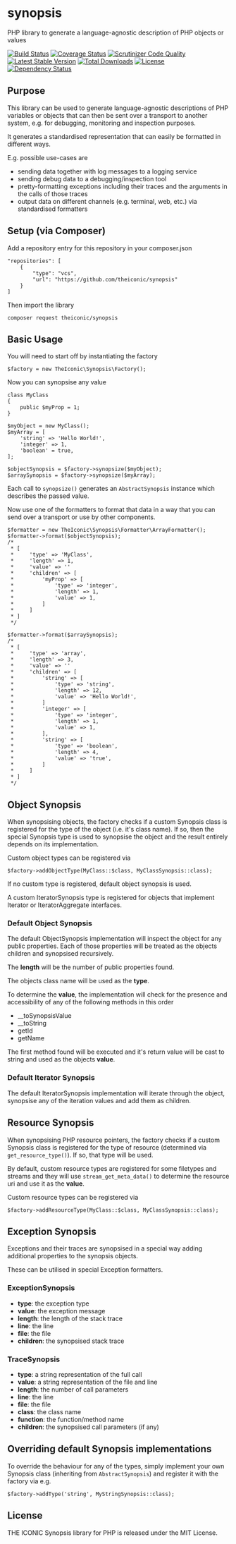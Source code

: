 # synopsis
PHP library to generate a language-agnostic description of PHP objects or values

[![Build Status](https://travis-ci.org/theiconic/synopsis.svg?branch=master)](https://travis-ci.org/theiconic/synopsis)
[![Coverage Status](https://coveralls.io/repos/github/theiconic/synopsis/badge.svg?branch=master)](https://coveralls.io/github/theiconic/synopsis?branch=master)
[![Scrutinizer Code Quality](https://scrutinizer-ci.com/g/theiconic/synopsis/badges/quality-score.png?b=master)](https://scrutinizer-ci.com/g/theiconic/synopsis/?branch=master)
[![Latest Stable Version](https://poser.pugx.org/theiconic/synopsis/v/stable)](https://packagist.org/packages/theiconic/synopsis)
[![Total Downloads](https://poser.pugx.org/theiconic/synopsis/downloads)](https://packagist.org/packages/theiconic/synopsis)
[![License](https://poser.pugx.org/theiconic/synopsis/license)](https://packagist.org/packages/theiconic/synopsis)
[![Dependency Status](https://www.versioneye.com/user/projects/58d46eb4dcaf9e0045d9728b/badge.svg?style=flat)](https://www.versioneye.com/user/projects/58d46eb4dcaf9e0045d9728b)

## Purpose
This library can be used to generate language-agnostic descriptions of
PHP variables or objects that can then be sent over a transport to
another system, e.g. for debugging, monitoring and inspection purposes.

It generates a standardised representation that can easily be formatted
in different ways.

E.g. possible use-cases are
- sending data together with log messages to a logging service
- sending debug data to a debugging/inspection tool
- pretty-formatting exceptions including their traces and the arguments in the calls of those traces
- output data on different channels (e.g. terminal, web, etc.) via standardised formatters

## Setup (via Composer)
Add a repository entry for this repository in your composer.json
```$json
"repositories": [
    {
        "type": "vcs",
        "url": "https://github.com/theiconic/synopsis"
    }
]
```
Then import the library
```$bash
composer request theiconic/synopsis
```
## Basic Usage
You will need to start off by instantiating the factory
```$php
$factory = new TheIconic\Synopsis\Factory();
```
Now you can synopsise any value
```$php
class MyClass
{
    public $myProp = 1;
}

$myObject = new MyClass();
$myArray = [
    'string' => 'Hello World!',
    'integer' => 1,
    'boolean' = true,
];

$objectSynopsis = $factory->synopsize($myObject);
$arraySynopsis = $factory->synopsize($myArray);
```
Each call to `synopsize()` generates an `AbstractSynopsis`
instance which describes the passed value.

Now use one of the formatters to format that data in a way
that you can send over a transport or use by other components.
```$php
$formatter = new TheIconic\Synopsis\Formatter\ArrayFormatter();
$formatter->format($objectSynopsis);
/*
 * [
 *     'type' => 'MyClass',
 *     'length' => 1,
 *     'value' => ''
 *     'children' => [
 *         'myProp' => [
 *             'type' => 'integer',
 *             'length' => 1,
 *             'value' => 1,
 *         ]
 *     ]
 * ]
 */
 
$formatter->format($arraySynopsis);
/*
 * [
 *     'type' => 'array',
 *     'length' => 3,
 *     'value' => ''
 *     'children' => [
 *         'string' => [
 *             'type' => 'string',
 *             'length' => 12,
 *             'value' => 'Hello World!',
 *         ]
 *         'integer' => [
 *             'type' => 'integer',
 *             'length' => 1,
 *             'value' => 1,
 *         ],
 *         'string' => [
 *             'type' => 'boolean',
 *             'length' => 4,
 *             'value' => 'true',
 *         ]
 *     ]
 * ]
 */
```

## Object Synopsis
When synopsising objects, the factory checks if a custom
Synopsis class is registered for the type of the object (i.e. it's class name).
If so, then the special Synopsis type is used to synopsise the
object and the result entirely depends on its implementation.

Custom object types can be registered via
```$php
$factory->addObjectType(MyClass::$class, MyClassSynopsis::class);
```

If no custom type is registered, default object synopsis is used.

A custom IteratorSynopsis type is registered for objects that implement
Iterator or IteratorAggregate interfaces.

### Default Object Synopsis
The default ObjectSynopsis implementation will inspect the object
for any public properties. Each of those properties will be
treated as the objects children and synopsised recursively.

The **length** will be the number of public properties found.

The objects class name will be used as the **type**.

To determine the **value**, the implementation will check for the
presence and accessibility of any of the following methods in this order
- __toSynopsisValue
- __toString
- getId
- getName

The first method found will be executed and it's return value will
be cast to string and used as the objects **value**.

### Default Iterator Synopsis
The default IteratorSynopsis implementation will iterate through
the object, synopsise any of the iteration values and add them as
children.

## Resource Synopsis
When synopsising PHP resource pointers, the factory checks if a custom
Synopsis class is registered for the type of resource (determined via `get_resource_type()`).
If so, that type will be used.

By default, custom resource types are registered for some filetypes
and streams and they will use `stream_get_meta_data()` to determine
the resource uri and use it as the **value**.

Custom resource types can be registered via
```$php
$factory->addResourceType(MyClass::$class, MyClassSynopsis::class);
```

## Exception Synopsis
Exceptions and their traces are synopsised in a special way
adding additional properties to the synopsis objects.

These can be utilised in special Exception formatters.

### ExceptionSynopsis
- **type**: the exception type
- **value**: the exception message
- **length**: the length of the stack trace
- **line**: the line
- **file**: the file
- **children**: the synopsised stack trace

### TraceSynopsis
- **type**: a string representation of the full call
- **value**: a string representation of the file and line
- **length**: the number of call parameters
- **line**: the line
- **file**: the file
- **class**: the class name
- **function**: the function/method name
- **children**: the synopsised call parameters (if any)

## Overriding default Synopsis implementations
To override the behaviour for any of the types, simply implement
your own Synopsis class (inheriting from `AbstractSynopsis`) and
register it with the factory via e.g.
```$php
$factory->addType('string', MyStringSynopsis::class);
```

## License
THE ICONIC Synopsis library for PHP is released under the MIT License.
